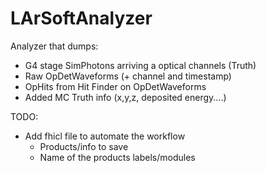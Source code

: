 # LArSoftAnalyzer
Analyzer that dumps:
- G4 stage  SimPhotons arriving a optical channels (Truth)
- Raw OpDetWaveforms (+ channel and timestamp)
- OpHits from Hit Finder on OpDetWaveforms
- Added MC Truth info (x,y,z, deposited energy....)

TODO:
- Add fhicl file to automate the workflow
    - Products/info to save
    - Name of the products labels/modules
